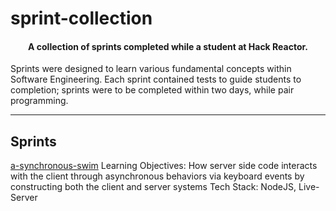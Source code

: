 # sprint-collection

<h4 align="center">A collection of sprints completed while a student at Hack Reactor.</h4>

Sprints were designed to learn various fundamental concepts within Software Engineering. Each sprint contained tests to guide students to completion; sprints were to be completed within two days, while pair programming.
<br/>

---

## Sprints
<a href="https://opencv.org/">a-synchronous-swim</a>
Learning Objectives: How server side code interacts with the client through asynchronous behaviors via keyboard events by constructing both the client and server systems
Tech Stack: NodeJS, Live-Server
